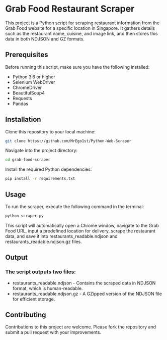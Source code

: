 # Grab Food Restaurant Scraper

This project is a Python script for scraping restaurant information from the Grab Food website for a specific location in Singapore. It gathers details such as the restaurant name, cuisine, and image link, and then stores this data in both NDJSON and GZ formats.

## Prerequisites

Before running this script, make sure you have the following installed:

- Python 3.6 or higher
- Selenium WebDriver
- ChromeDriver
- BeautifulSoup4
- Requests
- Pandas

## Installation

Clone this repository to your local machine:

```sh
git clone https://github.com/MrEgo1st/Python-Web-Scraper
```

Navigate into the project directory:

```sh
cd grab-food-scraper
```

Install the required Python dependencies:

```sh
pip install -r requirements.txt
```

## Usage

To run the scraper, execute the following command in the terminal:

```sh
python scraper.py
```

This script will automatically open a Chrome window, navigate to the Grab Food URL, input a predefined location for delivery, scrape the restaurant data, and save it into restaurants_readable.ndjson and restaurants_readable.ndjson.gz files.

## Output

### The script outputs two files:

- restaurants_readable.ndjson - Contains the scraped data in NDJSON format, which is human-readable.
- restaurants_readable.ndjson.gz - A GZipped version of the NDJSON file for efficient storage.

## Contributing

Contributions to this project are welcome. Please fork the repository and submit a pull request with your improvements.
